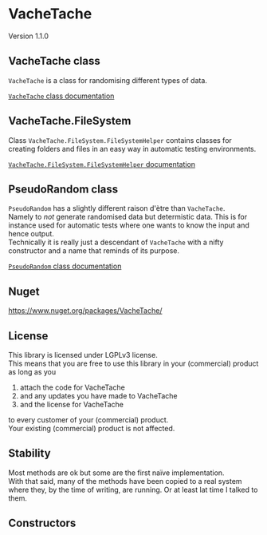 # VacheTache

Version 1.1.0  

## VacheTache class

`VacheTache` is a class for randomising different types of data.

[`VacheTache` class documentation](//github.com/LosManos/VacheTache/blob/master/VacheTache.md)

## VacheTache.FileSystem

Class `VacheTache.FileSystem.FileSystemHelper` contains classes for creating folders and files in an easy way in automatic testing environments.

[`VacheTache.FileSystem.FileSystemHelper` documentation](//github.com/LosManos/VacheTache/blob/master/VacheTache.FileSystem.FileSystemHelper.md)

## PseudoRandom class

`PseudoRandom` has a slightly different raison d'ètre than `VacheTache`.  
Namely to *not* generate randomised data but determistic data. This is for instance used for automatic tests where one wants to know the input and hence output.  
Technically it is really just a descendant of `VacheTache` with a nifty constructor and a name that reminds of its purpose.

[`PseudoRandom` class documentation](//github.com/LosManos/VacheTache/blob/master/PseudoRandom.md)

## Nuget
https://www.nuget.org/packages/VacheTache/

## License
This library is licensed under LGPLv3 license.  
This means that you are free to use this library in your (commercial) product as long as  you
1) attach the code for VacheTache
1) and any updates you have made to VacheTache
1) and the license for VacheTache  

to every customer of your (commercial) product.  
Your existing (commercial) product is not affected.

## Stability

Most methods are ok but some are the first naïve implementation.  
With that said, many of the methods have been copied to a real system where they, by the time of writing, are running. Or at least lat time I talked to them.

## Constructors


